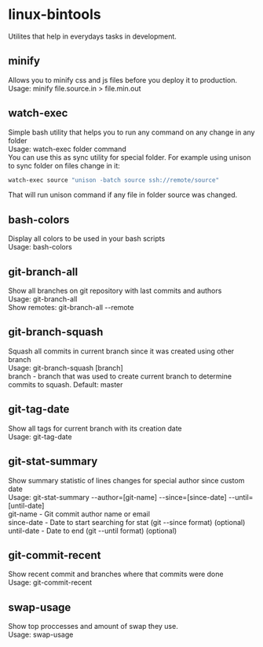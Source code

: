 # linux-bintools
Utilites that help in everydays tasks in development.  

## minify
Allows you to minify css and js files before you deploy it to production.  
Usage: minify file.source.in > file.min.out  

## watch-exec
Simple bash utility that helps you to run any command on any change in any folder  
Usage: watch-exec folder command  
You can use this as sync utility for special folder. For example using unison to sync folder on files change in it:  
```bash
watch-exec source "unison -batch source ssh://remote/source"
```
That will run unison command if any file in folder source was changed.  

## bash-colors
Display all colors to be used in your bash scripts  
Usage: bash-colors  

## git-branch-all
Show all branches on git repository with last commits and authors  
Usage: git-branch-all  
Show remotes: git-branch-all --remote  

## git-branch-squash
Squash all commits in current branch since it was created using other branch  
Usage: git-branch-squash [branch]  
branch - branch that was used to create current branch to determine commits to squash. Default: master  

## git-tag-date
Show all tags for current branch with its creation date  
Usage: git-tag-date  

## git-stat-summary
Show summary statistic of lines changes for special author since custom date  
Usage: git-stat-summary --author=[git-name] --since=[since-date] --until=[until-date]  
git-name - Git commit author name or email  
since-date - Date to start searching for stat (git --since format) (optional)  
until-date - Date to end (git --until format) (optional)  

## git-commit-recent
Show recent commit and branches where that commits were done  
Usage: git-commit-recent  

## swap-usage
Show top proccesses and amount of swap they use.  
Usage: swap-usage
